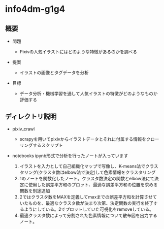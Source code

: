 # info4dm-g1g4
## 概要
+ 問題
  + Pixivの人気イラストにはどのような特徴があるのかを調べる

+ 提案
  + イラストの画像とタグデータを分析

+ 目標
  + データ分析・機械学習を通して人気イラストの特徴がどのようなものか評価する

## ディレクトリ説明

+ pixiv_crawl
  + scrapyを用いてpixivからイラストデータとそれに付属する情報をクローリングするスクリプト

+ notebooks
ipynb形式で分析を行ったノートが入っています
  1. イラストを入力として自己組織化マップで写像し、K-means法でクラスタリング(クラスタ数はelbow法で決定)して色素情報をクラスタリング
  2. 1のノートを関数化したノート。クラスタ数決定の関数とelbow法にて決定に使用した誤差平方和のプロット、最適な誤差平方和の位置を求める関数を別途追加
  3. 2ではクラスタ数をMAXを定義してmaxまでの誤差平方和を計算させていたものを、最適なクラスタ数が決まり次第、決定関数の実行を終了するようにしている。2でプロットしていた可視化をremoveしている。
  4. 最適クラスタ数によって分割された色素情報について散布図を出力するノート。
